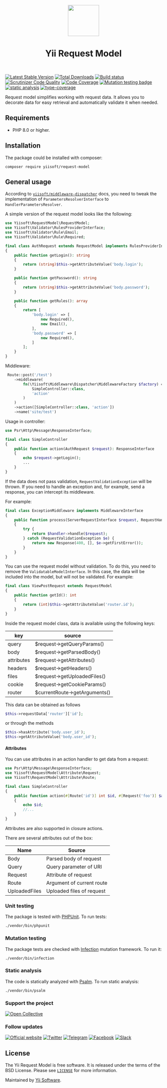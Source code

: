 <p align="center">
    <a href="https://github.com/yiisoft" target="_blank">
        <img src="https://yiisoft.github.io/docs/images/yii_logo.svg" height="100px">
    </a>
    <h1 align="center">Yii Request Model</h1>
    <br>
</p>

[![Latest Stable Version](https://poser.pugx.org/yiisoft/request-model/v/stable.png)](https://packagist.org/packages/yiisoft/request-model)
[![Total Downloads](https://poser.pugx.org/yiisoft/request-model/downloads.png)](https://packagist.org/packages/yiisoft/request-model)
[![Build status](https://github.com/yiisoft/request-model/workflows/build/badge.svg)](https://github.com/yiisoft/request-model/actions?query=workflow%3Abuild)
[![Scrutinizer Code Quality](https://scrutinizer-ci.com/g/yiisoft/request-model/badges/quality-score.png?b=master)](https://scrutinizer-ci.com/g/yiisoft/request-model/?branch=master)
[![Code Coverage](https://scrutinizer-ci.com/g/yiisoft/request-model/badges/coverage.png?b=master)](https://scrutinizer-ci.com/g/yiisoft/request-model/?branch=master)
[![Mutation testing badge](https://img.shields.io/endpoint?style=flat&url=https%3A%2F%2Fbadge-api.stryker-mutator.io%2Fgithub.com%2Fyiisoft%2Frequest-model%2Fmaster)](https://dashboard.stryker-mutator.io/reports/github.com/yiisoft/request-model/master)
[![static analysis](https://github.com/yiisoft/request-model/workflows/static%20analysis/badge.svg)](https://github.com/yiisoft/request-model/actions?query=workflow%3A%22static+analysis%22)
[![type-coverage](https://shepherd.dev/github/yiisoft/request-model/coverage.svg)](https://shepherd.dev/github/yiisoft/request-model)

Request model simplifies working with request data. It allows you to decorate data for easy retrieval and automatically
validate it when needed.

## Requirements

- PHP 8.0 or higher.

## Installation

The package could be installed with composer:

```
composer require yiisoft/request-model
```

## General usage

According to [`yiisoft/middleware-dispatcher`](https://github.com/yiisoft/middleware-dispatcher) docs, you need to tweak 
the implementation of `ParametersResolverInterface` to `HandlerParametersResolver`.

A simple version of the request model looks like the following:

```php
use Yiisoft\RequestModel\RequestModel;
use Yiisoft\Validator\RulesProviderInterface;
use Yiisoft\Validator\Rule\Email;
use Yiisoft\Validator\Rule\Required;

final class AuthRequest extends RequestModel implements RulesProviderInterface
{
    public function getLogin(): string
    {
        return (string)$this->getAttributeValue('body.login');
    }

    public function getPassword(): string
    {
        return (string)$this->getAttributeValue('body.password');
    }

    public function getRules(): array
    {
        return [
            'body.login' => [
                new Required(),
                new Email(),
            ],
            'body.password' => [
                new Required(),
            ]
        ];
    }
}
```

Middleware:

```php
 Route::post('/test')
    ->middleware(
        fn(\Yiisoft\Middleware\Dispatcher\MiddlewareFactory $factory) => $factory->create(
            SimpleController::class,
            'action'
        )
    )
    ->action([SimpleController::class, 'action'])
    ->name('site/test')
```

Usage in controller:

```php
use Psr\Http\Message\ResponseInterface;

final class SimpleController
{
    public function action(AuthRequest $request): ResponseInterface
    {
        echo $request->getLogin();
        ...
    }
}
```

If the data does not pass validation, `RequestValidationException` will be thrown.
If you need to handle an exception and, for example, send a response, you can intercept its middleware.

For example:

```php
final class ExceptionMiddleware implements MiddlewareInterface
{
    public function process(ServerRequestInterface $request, RequestHandlerInterface $handler): ResponseInterface
    {
        try {
            return $handler->handle($request);
        } catch (RequestValidationException $e) {
            return new Response(400, [], $e->getFirstError());
        }
    }
}
```

You can use the request model without validation. To do this, you need to remove the `ValidatableModelInterface`.
In this case, the data will be included into the model, but will not be validated. For example:

```php
final class ViewPostRequest extends RequestModel
{
    public function getId(): int
    {
        return (int)$this->getAttributeValue('router.id');
    }
}
```

Inside the request model class, data is available using the following keys:

| key        | source                        |
|------------|-------------------------------|
| query      | $request->getQueryParams()    |
| body       | $request->getParsedBody()     |
| attributes | $request->getAttributes()     |
| headers    | $request->getHeaders()        |
| files      | $request->getUploadedFiles()  |
| cookie     | $request->getCookieParams()   |
| router     | $currentRoute->getArguments() |

This data can be obtained as follows 

```php
$this->requestData['router']['id'];
```

or through the methods

```php
$this->hasAttribute('body.user_id');
$this->getAttributeValue('body.user_id');
```

#### Attributes

You can use attributes in an action handler to get data from a request:

```php
use Psr\Http\Message\ResponseInterface;
use Yiisoft\RequestModel\Attribute\Request;
use Yiisoft\RequestModel\Attribute\Route;

final class SimpleController
{
    public function action(#[Route('id')] int $id, #[Request('foo')] $attribute,): ResponseInterface
    {
        echo $id;
        //...
    }
}
```

Attributes are also supported in closure actions.

There are several attributes out of the box:

| Name          | Source                    |
|---------------|---------------------------|
| Body          | Parsed body of request    |
| Query         | Query parameter of URI    |
| Request       | Attribute of request      |
| Route         | Argument of current route |
| UploadedFiles | Uploaded files of request |

### Unit testing

The package is tested with [PHPUnit](https://phpunit.de/). To run tests:

```shell
./vendor/bin/phpunit
```

### Mutation testing

The package tests are checked with [Infection](https://infection.github.io/) mutation framework. To run it:

```shell
./vendor/bin/infection
```

### Static analysis

The code is statically analyzed with [Psalm](https://psalm.dev/). To run static analysis:

```shell
./vendor/bin/psalm
```

### Support the project

[![Open Collective](https://img.shields.io/badge/Open%20Collective-sponsor-7eadf1?logo=open%20collective&logoColor=7eadf1&labelColor=555555)](https://opencollective.com/yiisoft)

### Follow updates

[![Official website](https://img.shields.io/badge/Powered_by-Yii_Framework-green.svg?style=flat)](https://www.yiiframework.com/)
[![Twitter](https://img.shields.io/badge/twitter-follow-1DA1F2?logo=twitter&logoColor=1DA1F2&labelColor=555555?style=flat)](https://twitter.com/yiiframework)
[![Telegram](https://img.shields.io/badge/telegram-join-1DA1F2?style=flat&logo=telegram)](https://t.me/yii3en)
[![Facebook](https://img.shields.io/badge/facebook-join-1DA1F2?style=flat&logo=facebook&logoColor=ffffff)](https://www.facebook.com/groups/yiitalk)
[![Slack](https://img.shields.io/badge/slack-join-1DA1F2?style=flat&logo=slack)](https://yiiframework.com/go/slack)

## License

The Yii Request Model is free software. It is released under the terms of the BSD License.
Please see [`LICENSE`](./LICENSE.md) for more information.

Maintained by [Yii Software](https://www.yiiframework.com/).
